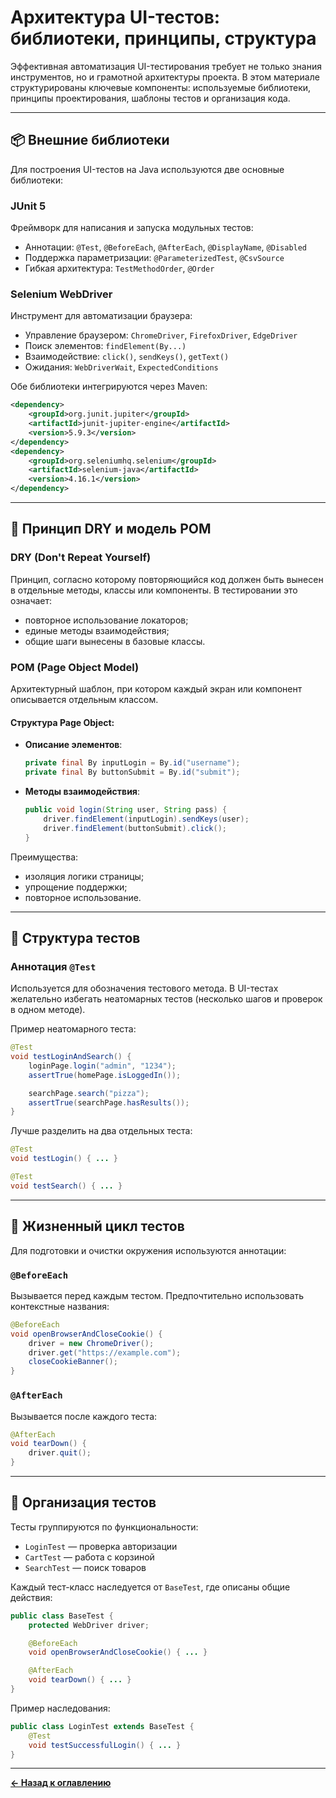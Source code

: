 # Архитектура UI-тестов: библиотеки, принципы, структура

Эффективная автоматизация UI-тестирования требует не только знания инструментов, но и грамотной архитектуры проекта. В этом материале структурированы ключевые компоненты: используемые библиотеки, принципы проектирования, шаблоны тестов и организация кода.

---

## 📦 Внешние библиотеки

Для построения UI-тестов на Java используются две основные библиотеки:

### JUnit 5
Фреймворк для написания и запуска модульных тестов:
- Аннотации: `@Test`, `@BeforeEach`, `@AfterEach`, `@DisplayName`, `@Disabled`
- Поддержка параметризации: `@ParameterizedTest`, `@CsvSource`
- Гибкая архитектура: `TestMethodOrder`, `@Order`

### Selenium WebDriver
Инструмент для автоматизации браузера:
- Управление браузером: `ChromeDriver`, `FirefoxDriver`, `EdgeDriver`
- Поиск элементов: `findElement(By...)`
- Взаимодействие: `click()`, `sendKeys()`, `getText()`
- Ожидания: `WebDriverWait`, `ExpectedConditions`

Обе библиотеки интегрируются через Maven:
```xml
<dependency>
    <groupId>org.junit.jupiter</groupId>
    <artifactId>junit-jupiter-engine</artifactId>
    <version>5.9.3</version>
</dependency>
<dependency>
    <groupId>org.seleniumhq.selenium</groupId>
    <artifactId>selenium-java</artifactId>
    <version>4.16.1</version>
</dependency>
```

---

## 🧠 Принцип DRY и модель POM

### DRY (Don't Repeat Yourself)
Принцип, согласно которому повторяющийся код должен быть вынесен в отдельные методы, классы или компоненты. В тестировании это означает:

- повторное использование локаторов;
- единые методы взаимодействия;
- общие шаги вынесены в базовые классы.

### POM (Page Object Model)
Архитектурный шаблон, при котором каждый экран или компонент описывается отдельным классом.

#### Структура Page Object:
- **Описание элементов**:
  ```java
  private final By inputLogin = By.id("username");
  private final By buttonSubmit = By.id("submit");
  ```

- **Методы взаимодействия**:
  ```java
  public void login(String user, String pass) {
      driver.findElement(inputLogin).sendKeys(user);
      driver.findElement(buttonSubmit).click();
  }
  ```

Преимущества:
- изоляция логики страницы;
- упрощение поддержки;
- повторное использование.

---

## 🧪 Структура тестов

### Аннотация `@Test`
Используется для обозначения тестового метода. В UI-тестах желательно избегать неатомарных тестов (несколько шагов и проверок в одном методе).

Пример неатомарного теста:
```java
@Test
void testLoginAndSearch() {
    loginPage.login("admin", "1234");
    assertTrue(homePage.isLoggedIn());

    searchPage.search("pizza");
    assertTrue(searchPage.hasResults());
}
```

Лучше разделить на два отдельных теста:
```java
@Test
void testLogin() { ... }

@Test
void testSearch() { ... }
```

---

## 🔄 Жизненный цикл тестов

Для подготовки и очистки окружения используются аннотации:

### `@BeforeEach`
Вызывается перед каждым тестом. Предпочтительно использовать контекстные названия:
```java
@BeforeEach
void openBrowserAndCloseCookie() {
    driver = new ChromeDriver();
    driver.get("https://example.com");
    closeCookieBanner();
}
```

### `@AfterEach`
Вызывается после каждого теста:
```java
@AfterEach
void tearDown() {
    driver.quit();
}
```

---

## 🧱 Организация тестов

Тесты группируются по функциональности:

- `LoginTest` — проверка авторизации
- `CartTest` — работа с корзиной
- `SearchTest` — поиск товаров

Каждый тест-класс наследуется от `BaseTest`, где описаны общие действия:

```java
public class BaseTest {
    protected WebDriver driver;

    @BeforeEach
    void openBrowserAndCloseCookie() { ... }

    @AfterEach
    void tearDown() { ... }
}
```

Пример наследования:
```java
public class LoginTest extends BaseTest {
    @Test
    void testSuccessfulLogin() { ... }
}
```

---
[**← Назад к оглавлению**](../README.md)